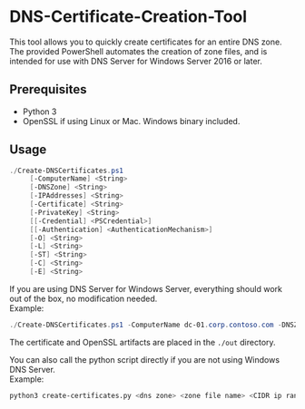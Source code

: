 # DNS-Certificate-Creation-Tool
This tool allows you to quickly create certificates for an entire DNS zone.   
The provided PowerShell automates the creation of zone files, and is intended for use with DNS Server for Windows Server 2016 or later.   

## Prerequisites
- Python 3   
- OpenSSL if using Linux or Mac. Windows binary included.

## Usage
```powershell
./Create-DNSCertificates.ps1
     [-ComputerName] <String>
     [-DNSZone] <String>
     [-IPAddresses] <String>
     [-Certificate] <String>
     [-PrivateKey] <String>
     [[-Credential] <PSCredential>]
     [[-Authentication] <AuthenticationMechanism>]
     [-O] <String>
     [-L] <String>
     [-ST] <String>
     [-C] <String>
     [-E] <String>
```

If you are using DNS Server for Windows Server, everything should work out of the box, no modification needed.   
Example:
```powershell
./Create-DNSCertificates.ps1 -ComputerName dc-01.corp.contoso.com -DNSZone corp.contoso.com -IPAddresses 10.0.10.0/23 -Certificate contosocorp-ca.crt -PrivateKey contosocorp-ca.key -C US -ST WA -L Redmond -O Contoso
```
   
The certificate and OpenSSL artifacts are placed in the `./out` directory. 
   
You can also call the python script directly if you are not using Windows DNS Server.   
Example:
```bash
python3 create-certificates.py <dns zone> <zone file name> <CIDR ip range> <rootCA.crt> <rootCA.key> <email address> <organization> <city / locality> <state / province> <country>
```
